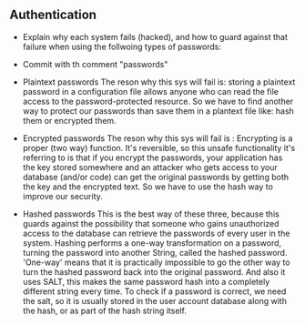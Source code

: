 ## Authentication
- Explain why each system fails (hacked), and how to guard against that failure when using the follwoing types of passwords:
- Commit with th comment "passwords"

- Plaintext passwords
	The reson why this sys will fail is: storing a plaintext password in a configuration file  allows anyone who can read the file access to the password-protected resource.
	So we have to find another way to protect our passwords than save them in a plantext file like:
	hash them or encrypted them.

- Encrypted passwords
	The reson why this sys will fail is : Encrypting is a proper (two way) function. It's reversible,
	so this unsafe functionality it's referring to is that if you encrypt the passwords, your application
	has the key stored somewhere and an attacker who gets access to your database (and/or code) can 
	get the original passwords by getting both the key and the encrypted text.
	So we have to use the hash way to improve our security.


- Hashed passwords
    This is the best way of these three, because this guards against the possibility that someone who 
    gains unauthorized access to the database can retrieve the passwords of every user in the system. 
    Hashing performs a one-way transformation on a password, turning the password into another String,
    called the hashed password. 'One-way' means that it is practically impossible to go the other way 
    to turn the hashed password back into the original password.
    And also it uses SALT, this makes the same password hash into a completely different string every time. To check if a password is correct, we need the salt, so it is usually stored in the user account database along with the hash, or as part of the hash string itself.

